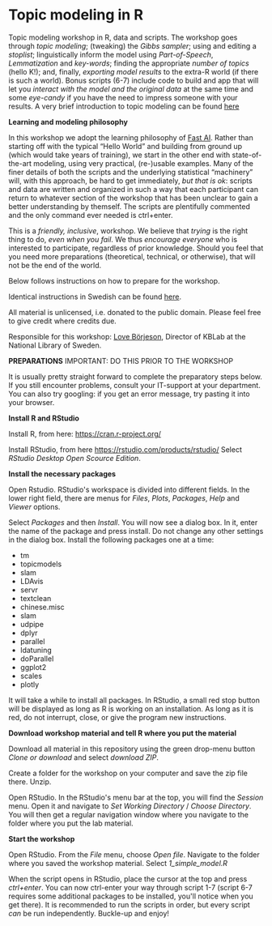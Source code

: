 # Topic modeling in R
Topic modeling workshop in R, data and scripts. The workshop goes through *topic modeling*; (tweaking) the *Gibbs sampler*; using and editing a *stoplist*; linguistically inform the model using *Part-of-Speech*, *Lemmatization* and *key-words*; finding the appropriate *number of topics* (hello K!); and, finally, *exporting model results* to the extra-R world (if there is such a world). Bonus scripts (6-7) include code to build and app that will let you *interact with the model and the original data* at the same time and some *eye-candy* if you have the need to impress someone with your results. A very brief introduction to topic modeling can be found [here](https://docs.google.com/presentation/d/1UPmCKOCR35Bv7atY15pSILNm_HxR_t62IHMkmU-fKa8/edit?usp=sharing)

**Learning and modeling philosophy**

In this workshop we adopt the learning philosophy of [Fast AI](https://www.fast.ai/2016/10/08/teaching-philosophy/). Rather than starting off with the typical “Hello World” and building from ground up (which would take years of training), we start in the other end with state-of-the-art modeling, using very practical, (re-)usable examples. Many of the finer details of both the scripts and the underlying statistical “machinery” will, with this approach, be hard to get immediately, *but that is ok*: scripts and data are written and organized in such a way that each participant can return to whatever section of the workshop that has been unclear to gain a better understanding by themself. The scripts are plentifully commented and the only command ever needed is ctrl+enter.

This is a *friendly, inclusive*, workshop. We believe that *trying* is the right thing to do, *even when you fail*. We thus *encourage everyone* who is interested to participate, regardless of prior knowledge. Should you feel that you need more preparations (theoretical, technical, or otherwise), that will not be the end of the world.

Below follows instructions on how to prepare for the workshop.

Identical instructions in Swedish can be found [here](https://docs.google.com/document/d/1OcbGpYs6L_KmWT6EYhjpi3MZJzX3CaNhHfDCrP5alDw/edit?usp=sharing).

All material is unlicensed, i.e. donated to the public domain. Please feel free to give credit where credits due.

Responsible for this workshop: [Love Börjeson](love.borjeson@kb.se), Director of KBLab at the National Library of Sweden.



**PREPARATIONS** IMPORTANT: DO THIS PRIOR TO THE WORKSHOP

It is usually pretty straight forward to complete the preparatory steps below. If you still encounter problems, consult your IT-support at your department. You can also try googling: if you get an error message, try pasting it into your browser.

**Install R and RStudio**

Install R, from here: https://cran.r-project.org/

Install RStudio, from here https://rstudio.com/products/rstudio/ Select *RStudio Desktop Open Scource Edition*.

**Install the necessary packages**

Open Rstudio. RStudio's workspace is divided into different fields. In the lower right field, there are menus for *Files*, *Plots*, *Packages*, *Help* and *Viewer* options.

Select *Packages* and then *Install*. You will now see a dialog box. In it, enter the name of the package and press install. Do not change any other settings in the dialog box. Install the following packages one at a time:

- tm
- topicmodels
- slam
- LDAvis
- servr
- textclean
- chinese.misc
- slam
- udpipe
- dplyr
- parallel
- ldatuning
- doParallel
- ggplot2
- scales
- plotly

It will take a while to install all packages. In RStudio, a small red stop button will be displayed as long as R is working on an installation. As long as it is red, do not interrupt, close, or give the program new instructions.

**Download workshop material and tell R where you put the material**

Download all material in this repository using the green drop-menu button *Clone or download* and select *download ZIP*.

Create a folder for the workshop on your computer and save the zip file there. Unzip.

Open RStudio. In the RStudio's menu bar at the top, you will find the *Session* menu. Open it and navigate to *Set Working Directory* / *Choose Directory*. You will then get a regular navigation window where you navigate to the folder where you put the lab material.

**Start the workshop**

Open RStudio. From the *File* menu, choose *Open file*. Navigate to the folder where you saved the workshop material. Select *1_simple_model.R*

When the script opens in RStudio, place the cursor at the top and press *ctrl+enter*. You can now ctrl-enter your way through script 1-7 (script 6-7 requires some additional packages to be installed, you'll notice when you get there). It is recommended to run the scripts in order, but every script *can* be run independently. Buckle-up and enjoy!

